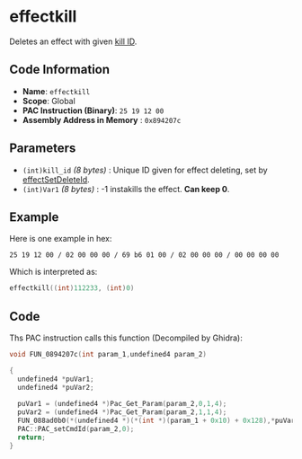 # effectkill

Deletes an effect with given [kill ID](./effectsetdeleteid.md).

## Code Information

- **Name**: `effectkill`
- **Scope**: Global
- **PAC Instruction (Binary)**: `25 19 12 00`
- **Assembly Address in Memory** : `0x894207c`

## Parameters

- `(int)kill_id` *(8 bytes)* : Unique ID given for effect deleting, set by [effectSetDeleteId](./effectsetdeleteid.md).
- `(int)Var1` *(8 bytes)* : -1 instakills the effect. **Can keep 0**.

## Example

Here is one example in hex:

```25 19 12 00 / 02 00 00 00 / 69 b6 01 00 / 02 00 00 00 / 00 00 00 00```

Which is interpreted as:

```c
effectkill((int)112233, (int)0)
```

## Code

Ths PAC instruction calls this function (Decompiled by Ghidra):

```c
void FUN_0894207c(int param_1,undefined4 param_2)

{
  undefined4 *puVar1;
  undefined4 *puVar2;
  
  puVar1 = (undefined4 *)Pac_Get_Param(param_2,0,1,4);
  puVar2 = (undefined4 *)Pac_Get_Param(param_2,1,1,4);
  FUN_088ad0b0(*(undefined4 *)(*(int *)(param_1 + 0x10) + 0x128),*puVar1,*puVar2);
  PAC::PAC_setCmdId(param_2,0);
  return;
}
```

